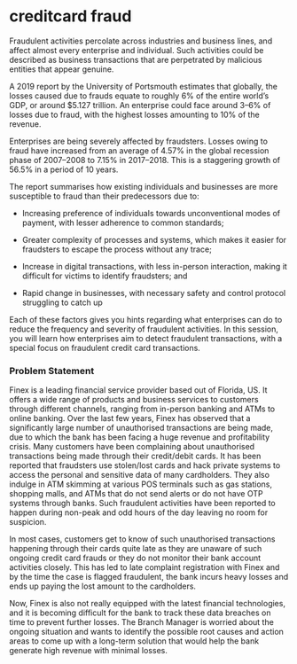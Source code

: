 # creditcard fraud

Fraudulent activities percolate across industries and business lines, and affect almost every enterprise and individual. Such activities could be described as business transactions that are perpetrated by malicious entities that appear genuine.


 
A 2019 report by the University of Portsmouth estimates that globally, the losses caused due to frauds equate to roughly 6% of the entire world’s GDP, or around $5.127 trillion. An enterprise could face around 3–6% of losses due to fraud, with the highest losses amounting to 10% of the revenue.
 

Enterprises are being severely affected by fraudsters. Losses owing to fraud have increased from an average of 4.57% in the global recession phase of 2007–2008 to 7.15% in 2017–2018. This is a staggering growth of 56.5% in a period of 10 years.

 
The report summarises how existing individuals and businesses are more susceptible to fraud than their predecessors due to:

* Increasing preference of individuals towards unconventional modes of payment, with lesser adherence to common standards;

* Greater complexity of processes and systems, which makes it easier for fraudsters to escape the process without any trace;

* Increase in digital transactions, with less in-person interaction, making it difficult for victims to identify fraudsters; and

* Rapid change in businesses, with necessary safety and control protocol struggling to catch up

Each of these factors gives you hints regarding what enterprises can do to reduce the frequency and severity of fraudulent activities. In this session, you will learn how enterprises aim to detect fraudulent transactions, with a special focus on fraudulent credit card transactions.

### Problem Statement
Finex is a leading financial service provider based out of Florida, US. It offers a wide range of products and business services to customers through different channels, ranging from in-person banking and ATMs to online banking. Over the last few years, Finex has observed that a significantly large number of unauthorised transactions are being made, due to which the bank has been facing a huge revenue and profitability crisis. Many customers have been complaining about unauthorised transactions being made through their credit/debit cards. It has been reported that fraudsters use stolen/lost cards and hack private systems to access the personal and sensitive data of many cardholders. They also indulge in ATM skimming at various POS terminals such as gas stations, shopping malls, and ATMs that do not send alerts or do not have OTP systems through banks. Such fraudulent activities have been reported to happen during non-peak and odd hours of the day leaving no room for suspicion.

 
In most cases, customers get to know of such unauthorised transactions happening through their cards quite late as they are unaware of such ongoing credit card frauds or they do not monitor their bank account activities closely. This has led to late complaint registration with Finex and by the time the case is flagged fraudulent, the bank incurs heavy losses and ends up paying the lost amount to the cardholders.

 

Now, Finex is also not really equipped with the latest financial technologies, and it is becoming difficult for the bank to track these data breaches on time to prevent further losses. The Branch Manager is worried about the ongoing situation and wants to identify the possible root causes and action areas to come up with a long-term solution that would help the bank generate high revenue with minimal losses.
